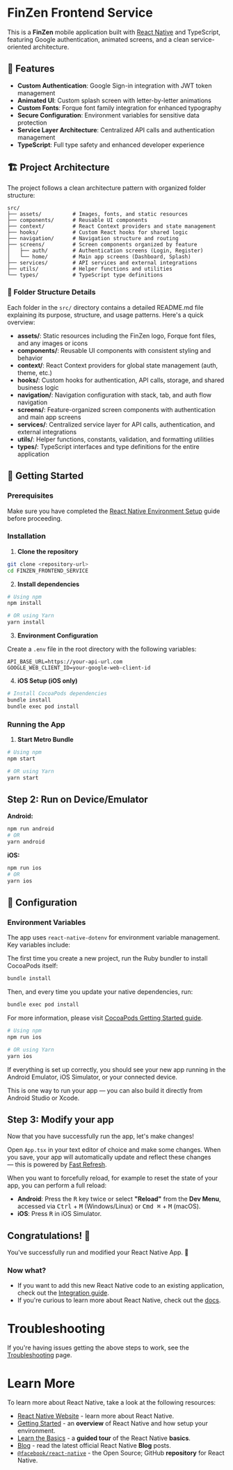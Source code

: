 # FinZen Frontend Service

This is a **FinZen** mobile application built with [React Native](https://reactnative.dev) and TypeScript, featuring Google authentication, animated screens, and a clean service-oriented architecture.

## 📱 Features

- **Custom Authentication**: Google Sign-in integration with JWT token management
- **Animated UI**: Custom splash screen with letter-by-letter animations
- **Custom Fonts**: Forque font family integration for enhanced typography
- **Secure Configuration**: Environment variables for sensitive data protection
- **Service Layer Architecture**: Centralized API calls and authentication management
- **TypeScript**: Full type safety and enhanced developer experience

## 🏗️ Project Architecture

The project follows a clean architecture pattern with organized folder structure:

```
src/
├── assets/          # Images, fonts, and static resources
├── components/      # Reusable UI components
├── context/         # React Context providers and state management
├── hooks/           # Custom React hooks for shared logic
├── navigation/      # Navigation structure and routing
├── screens/         # Screen components organized by feature
│   ├── auth/        # Authentication screens (Login, Register)
│   └── home/        # Main app screens (Dashboard, Splash)
├── services/        # API services and external integrations
├── utils/           # Helper functions and utilities
└── types/           # TypeScript type definitions
```

### 📁 Folder Structure Details

Each folder in the `src/` directory contains a detailed README.md file explaining its purpose, structure, and usage patterns. Here's a quick overview:

- **assets/**: Static resources including the FinZen logo, Forque font files, and any images or icons
- **components/**: Reusable UI components with consistent styling and behavior
- **context/**: React Context providers for global state management (auth, theme, etc.)
- **hooks/**: Custom hooks for authentication, API calls, storage, and shared business logic
- **navigation/**: Navigation configuration with stack, tab, and auth flow navigation
- **screens/**: Feature-organized screen components with authentication and main app screens
- **services/**: Centralized service layer for API calls, authentication, and external integrations
- **utils/**: Helper functions, constants, validation, and formatting utilities
- **types/**: TypeScript interfaces and type definitions for the entire application

## 🚀 Getting Started

### Prerequisites

Make sure you have completed the [React Native Environment Setup](https://reactnative.dev/docs/set-up-your-environment) guide before proceeding.

### Installation

1. **Clone the repository**
```bash
git clone <repository-url>
cd FINZEN_FRONTEND_SERVICE
```

2. **Install dependencies**
```bash
# Using npm
npm install

# OR using Yarn
yarn install
```

3. **Environment Configuration**

Create a `.env` file in the root directory with the following variables:
```env
API_BASE_URL=https://your-api-url.com
GOOGLE_WEB_CLIENT_ID=your-google-web-client-id
```

4. **iOS Setup (iOS only)**
```bash
# Install CocoaPods dependencies
bundle install
bundle exec pod install
```

### Running the App

1. **Start Metro Bundle**

```sh
# Using npm
npm start

# OR using Yarn
yarn start
```

## Step 2: Run on Device/Emulator

**Android:**
```bash
npm run android
# OR
yarn android
```

**iOS:**
```bash
npm run ios
# OR
yarn ios
```

## 🔧 Configuration

### Environment Variables

The app uses `react-native-dotenv` for environment variable management. Key variables include:

The first time you create a new project, run the Ruby bundler to install CocoaPods itself:

```sh
bundle install
```

Then, and every time you update your native dependencies, run:

```sh
bundle exec pod install
```

For more information, please visit [CocoaPods Getting Started guide](https://guides.cocoapods.org/using/getting-started.html).

```sh
# Using npm
npm run ios

# OR using Yarn
yarn ios
```

If everything is set up correctly, you should see your new app running in the Android Emulator, iOS Simulator, or your connected device.

This is one way to run your app — you can also build it directly from Android Studio or Xcode.

## Step 3: Modify your app

Now that you have successfully run the app, let's make changes!

Open `App.tsx` in your text editor of choice and make some changes. When you save, your app will automatically update and reflect these changes — this is powered by [Fast Refresh](https://reactnative.dev/docs/fast-refresh).

When you want to forcefully reload, for example to reset the state of your app, you can perform a full reload:

- **Android**: Press the <kbd>R</kbd> key twice or select **"Reload"** from the **Dev Menu**, accessed via <kbd>Ctrl</kbd> + <kbd>M</kbd> (Windows/Linux) or <kbd>Cmd ⌘</kbd> + <kbd>M</kbd> (macOS).
- **iOS**: Press <kbd>R</kbd> in iOS Simulator.

## Congratulations! :tada:

You've successfully run and modified your React Native App. :partying_face:

### Now what?

- If you want to add this new React Native code to an existing application, check out the [Integration guide](https://reactnative.dev/docs/integration-with-existing-apps).
- If you're curious to learn more about React Native, check out the [docs](https://reactnative.dev/docs/getting-started).

# Troubleshooting

If you're having issues getting the above steps to work, see the [Troubleshooting](https://reactnative.dev/docs/troubleshooting) page.

# Learn More

To learn more about React Native, take a look at the following resources:

- [React Native Website](https://reactnative.dev) - learn more about React Native.
- [Getting Started](https://reactnative.dev/docs/environment-setup) - an **overview** of React Native and how setup your environment.
- [Learn the Basics](https://reactnative.dev/docs/getting-started) - a **guided tour** of the React Native **basics**.
- [Blog](https://reactnative.dev/blog) - read the latest official React Native **Blog** posts.
- [`@facebook/react-native`](https://github.com/facebook/react-native) - the Open Source; GitHub **repository** for React Native.
